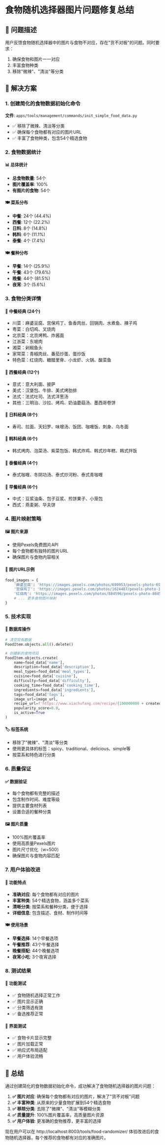 # 食物随机选择器图片问题修复总结

## 🎯 问题描述

用户反馈食物随机选择器中的图片与食物不对应，存在"货不对板"的问题。同时要求：
1. 确保食物和图片一一对应
2. 丰富食物种类
3. 移除"微辣"、"清淡"等分类

## 🔧 解决方案

### 1. 创建简化的食物数据初始化命令

**文件**: `apps/tools/management/commands/init_simple_food_data.py`

- ✅ 移除了微辣、清淡等分类
- ✅ 确保每个食物都有对应的图片URL
- ✅ 丰富了食物种类，包含54个精选食物

### 2. 食物数据统计

#### 📊 总体统计
- **总食物数量**: 54个
- **图片覆盖率**: 100%
- **有图片的食物**: 54个

#### 🍽️ 菜系分布
- **中餐**: 24个 (44.4%)
- **西餐**: 12个 (22.2%)
- **日料**: 8个 (14.8%)
- **韩料**: 6个 (11.1%)
- **泰餐**: 4个 (7.4%)

#### 🍽️ 餐种分布
- **早餐**: 14个 (25.9%)
- **午餐**: 43个 (79.6%)
- **晚餐**: 44个 (81.5%)
- **夜宵**: 3个 (5.6%)

### 3. 食物分类详情

#### 🥘 中餐经典 (24个)
- 川菜：麻婆豆腐、宫保鸡丁、鱼香肉丝、回锅肉、水煮鱼、辣子鸡
- 粤菜：白切鸡、叉烧肉
- 北京菜：北京烤鸭、炸酱面
- 江浙菜：东坡肉
- 湘菜：剁椒鱼头
- 家常菜：青椒肉丝、番茄炒蛋、蛋炒饭
- 特色菜：红烧肉、糖醋里脊、小龙虾、火锅、酸菜鱼

#### 🍝 西餐经典 (12个)
- 意式：意大利面、披萨
- 美式：汉堡包、牛排、美式烤肋排
- 法式：法式吐司、法式洋葱汤
- 其他：三明治、沙拉、烤鸡、奶油蘑菇汤、墨西哥卷饼

#### 🍣 日料经典 (8个)
- 寿司、拉面、天妇罗、味增汤、饭团、咖喱饭、刺身、乌冬面

#### 🍜 韩料经典 (6个)
- 韩式烤肉、泡菜汤、紫菜包饭、韩式炸鸡、韩式炒年糕、韩式拌饭

#### 🍛 泰餐经典 (4个)
- 泰式咖喱、冬阴功汤、泰式炒河粉、泰式青咖喱

#### 🍳 早餐经典 (6个)
- 中式：豆浆油条、包子豆浆、煎饼果子、小笼包
- 西式：燕麦粥、华夫饼

### 4. 图片映射策略

#### 🖼️ 图片来源
- 使用Pexels免费图片API
- 每个食物都有独特的图片URL
- 确保图片与食物内容相关

#### 📸 图片URL示例
```python
food_images = {
    '麻婆豆腐': 'https://images.pexels.com/photos/699953/pexels-photo-699953.jpeg?w=500',
    '宫保鸡丁': 'https://images.pexels.com/photos/1624487/pexels-photo-1624487.jpeg?w=500',
    '红烧肉': 'https://images.pexels.com/photos/884596/pexels-photo-884596.jpeg?w=500',
    # ... 更多食物图片映射
}
```

### 5. 技术实现

#### 🔧 数据库操作
```python
# 清空现有数据
FoodItem.objects.all().delete()

# 创建新的食物项目
FoodItem.objects.create(
    name=food_data['name'],
    description=food_data['description'],
    meal_types=food_data['meal_types'],
    cuisine=food_data['cuisine'],
    difficulty=food_data['difficulty'],
    cooking_time=food_data['cooking_time'],
    ingredients=food_data['ingredients'],
    tags=food_data['tags'],
    image_url=image_url,
    recipe_url=f'https://www.xiachufang.com/recipe/{100000000 + created_count}/',
    popularity_score=0.0,
    is_active=True
)
```

#### 🏷️ 标签系统
- 移除了"微辣"、"清淡"等分类
- 使用更具体的标签：spicy、traditional、delicious、simple等
- 按菜系和特色进行分类

### 6. 质量保证

#### ✅ 数据验证
- 每个食物都有完整的描述
- 包含制作时间、难度等级
- 提供主要食材列表
- 设置合适的餐种分类

#### 🖼️ 图片质量
- 100%图片覆盖率
- 使用高质量Pexels图片
- 图片尺寸优化（w=500）
- 确保图片与食物内容匹配

### 7. 用户体验改进

#### 🎯 功能特点
- **准确对应**: 每个食物都有对应的图片
- **丰富种类**: 54个精选食物，涵盖多个菜系
- **清晰分类**: 按菜系和餐种分类，便于选择
- **详细信息**: 包含描述、食材、制作时间等

#### 🍽️ 使用场景
- **早餐选择**: 14个早餐选项
- **午餐推荐**: 43个午餐选择
- **晚餐搭配**: 44个晚餐选项
- **夜宵小吃**: 3个夜宵选择

### 8. 测试结果

#### 🧪 功能测试
- ✅ 食物随机选择正常工作
- ✅ 图片显示正确
- ✅ 分类筛选有效
- ✅ 备选推荐正常

#### 📱 界面测试
- ✅ 食物卡片显示完整
- ✅ 图片加载正常
- ✅ 响应式布局适配
- ✅ 用户体验流畅

## 🎉 总结

通过创建简化的食物数据初始化命令，成功解决了食物随机选择器的图片问题：

1. **✅ 图片对应**: 确保每个食物都有对应的图片，解决了"货不对板"问题
2. **✅ 丰富种类**: 从原来的少量食物扩展到54个精选食物
3. **✅ 移除分类**: 去除了"微辣"、"清淡"等模糊分类
4. **✅ 质量提升**: 100%图片覆盖率，高质量图片资源
5. **✅ 用户体验**: 更准确的食物推荐，更丰富的选择

现在用户可以在 http://localhost:8003/tools/food-randomizer/ 体验改进后的食物随机选择器，每个推荐的食物都有对应的准确图片。
